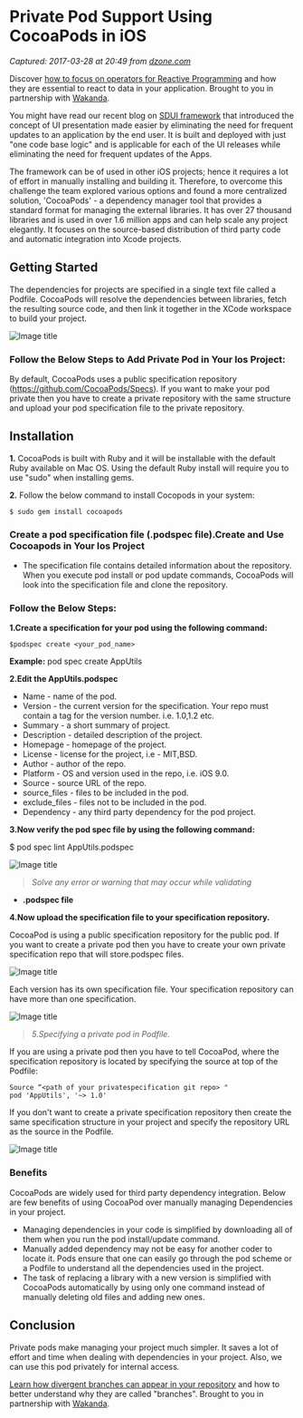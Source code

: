 # Private Pod Support Using CocoaPods in iOS

_Captured: 2017-03-28 at 20:49 from [dzone.com](https://dzone.com/articles/private-pod-support-using-cocoapods-in-ios-1?edition=286932&utm_source=Daily%20Digest&utm_medium=email&utm_campaign=dd%202017-03-28)_

Discover [how to focus on operators for Reactive Programming](https://dzone.com/go?i=190139&u=https%3A%2F%2Fblog.wakanda.io%2Freactive-programming-operators%2F%3Futm_source%3Ddzone%26utm_campaign%3Dblog-article%26utm_medium%3Dreferral) and how they are essential to react to data in your application. Brought to you in partnership with [Wakanda](https://dzone.com/go?i=190139&u=https%3A%2F%2Fwww.wakanda.io%2F).

You might have read our recent blog on [SDUI framework](http://www.azilen.com/blog/server-driven-user-interface-sdui-framework-ios-applications/) that introduced the concept of UI presentation made easier by eliminating the need for frequent updates to an application by the end user. It is built and deployed with just "one code base logic" and is applicable for each of the UI releases while eliminating the need for frequent updates of the Apps.

The framework can be of used in other iOS projects; hence it requires a lot of effort in manually installing and building it. Therefore, to overcome this challenge the team explored various options and found a more centralized solution, 'CocoaPods' \- a dependency manager tool that provides a standard format for managing the external libraries. It has over 27 thousand libraries and is used in over 1.6 million apps and can help scale any project elegantly. It focuses on the source-based distribution of third party code and automatic integration into Xcode projects.

## Getting Started

The dependencies for projects are specified in a single text file called a Podfile. CocoaPods will resolve the dependencies between libraries, fetch the resulting source code, and then link it together in the XCode workspace to build your project.

![Image title](https://dzone.com/storage/temp/4752781-step-by-step-guide-to-add-private-pod-support-in-i.jpg)

### Follow the Below Steps to Add Private Pod in Your Ios Project:

By default, CocoaPods uses a public specification repository (<https://github.com/CocoaPods/Specs>). If you want to make your pod private then you have to create a private repository with the same structure and upload your pod specification file to the private repository.

## Installation

**1.** CocoaPods is built with Ruby and it will be installable with the default Ruby available on Mac OS. Using the default Ruby install will require you to use "sudo" when installing gems.

**2.** Follow the below command to install Cocopods in your system:
    
    
    $ sudo gem install cocoapods

### Create a pod specification file (.podspec file).Create and Use Cocoapods in Your Ios Project

  * The specification file contains detailed information about the repository. When you execute pod install or pod update commands, CocoaPods will look into the specification file and clone the repository.

### Follow the Below Steps:

**1.Create a specification for your pod using the following command:**

`$podspec create <your_pod_name>`

**Example:** pod spec create AppUtils

**2.Edit the AppUtils.podspec**

  * Name - name of the pod.
  * Version - the current version for the specification. Your repo must contain a tag for the version number. i.e. 1.0,1.2 etc.
  * Summary - a short summary of project.
  * Description - detailed description of the project.
  * Homepage - homepage of the project.
  * License - license for the project, i.e - MIT,BSD.
  * Author - author of the repo.
  * Platform - OS and version used in the repo, i.e. iOS 9.0.
  * Source - source URL of the repo.
  * source_files - files to be included in the pod.
  * exclude_files - files not to be included in the pod.
  * Dependency - any third party dependency for the pod project.

**3.Now verify the pod spec file by using the following command:**

$ pod spec lint AppUtils.podspec

![Image title](https://dzone.com/storage/temp/4752809-verify-pod-spec-file-by-using.jpg)

> _Solve any error or warning that may occur while validating_

  * **.podspec file**

**4.Now upload the specification file to your specification repository.**

CocoaPod is using a public specification repository for the public pod. If you want to create a private pod then you have to create your own private specification repo that will store.podspec files.

![Image title](https://dzone.com/storage/temp/4752810-structure-of-repo.jpg)

Each version has its own specification file. Your specification repository can have more than one specification.

![Image title](https://dzone.com/storage/temp/4752812-specification-repository.jpg)

> _5.Specifying a private pod in Podfile._

If you are using a private pod then you have to tell CocoaPod, where the specification repository is located by specifying the source at top of the Podfile:
    
    
    Source “<path of your privatespecification git repo> "
    pod 'AppUtils', '~> 1.0'

If you don't want to create a private specification repository then create the same specification structure in your project and specify the repository URL as the source in the Podfile.

![Image title](https://dzone.com/storage/temp/4752813-2.jpg)

### Benefits

CocoaPods are widely used for third party dependency integration. Below are few benefits of using CocoaPod over manually managing Dependencies in your project.

  * Managing dependencies in your code is simplified by downloading all of them when you run the pod install/update command.
  * Manually added dependency may not be easy for another coder to locate it. Pods ensure that one can easily go through the pod scheme or a Podfile to understand all the dependencies used in the project.
  * The task of replacing a library with a new version is simplified with CocoaPods automatically by using only one command instead of manually deleting old files and adding new ones.

## Conclusion

Private pods make managing your project much simpler. It saves a lot of effort and time when dealing with dependencies in your project. Also, we can use this pod privately for internal access.

[Learn how divergent branches can appear in your repository](https://dzone.com/go?i=190140&u=https%3A%2F%2Fblog.wakanda.io%2Fanimated-git-4-understand-divergent-branches-appear-fetching-remote-repository%2F%3Futm_source%3Ddzone%26utm_campaign%3Dblog-article%26utm_medium%3Dreferral) and how to better understand why they are called "branches". Brought to you in partnership with [Wakanda](https://dzone.com/go?i=190140&u=https%3A%2F%2Fwww.wakanda.io%2F).
